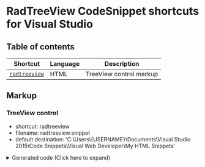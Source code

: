 # RadTreeView CodeSnippet shortcuts for Visual Studio

## Table of contents

| Shortcut | Language| Description |
| --- | --- | --- |
| [`radtreeview`](#treeview-control) | HTML | TreeView control markup |

## Markup

### TreeView control
- shortcut: radtreeview
- filename: radtreeview.snippet
- default destination: 'C:\Users\\{USERNAME}\Documents\Visual Studio 2015\Code Snippets\Visual Web Developer\My HTML Snippets'

<details>
<summary>Generated code (Click here to expand)</summary>

```html
<telerik:RadTreeView runat="server" RenderMode="Lightweight" ID="RadTreeView1">
    <Nodes>
        <telerik:RadTreeNode Text="Root 1" Expanded="true">
            <Nodes>
                <telerik:RadTreeNode Text="Child 1.1"></telerik:RadTreeNode>
                <telerik:RadTreeNode Text="Child 1.2"></telerik:RadTreeNode>
                <telerik:RadTreeNode Text="Child 1.3"></telerik:RadTreeNode>
                <telerik:RadTreeNode Text="Child 1.4"></telerik:RadTreeNode>
            </Nodes>
        </telerik:RadTreeNode>
        <telerik:RadTreeNode Text="Root 2" Expanded="true">
            <Nodes>
                <telerik:RadTreeNode Text="Child 2.1"></telerik:RadTreeNode>
                <telerik:RadTreeNode Text="Child 2.2"></telerik:RadTreeNode>
                <telerik:RadTreeNode Text="Child 2.3"></telerik:RadTreeNode>
                <telerik:RadTreeNode Text="Child 2.4"></telerik:RadTreeNode>
            </Nodes>
        </telerik:RadTreeNode>
        <telerik:RadTreeNode Text="Root 3" Expanded="true">
            <Nodes>
                <telerik:RadTreeNode Text="Child 3.1"></telerik:RadTreeNode>
                <telerik:RadTreeNode Text="Child 3.2"></telerik:RadTreeNode>
                <telerik:RadTreeNode Text="Child 3.3"></telerik:RadTreeNode>
                <telerik:RadTreeNode Text="Child 3.4"></telerik:RadTreeNode>
            </Nodes>
        </telerik:RadTreeNode>
    </Nodes>
</telerik:RadTreeView>
```

</details>

